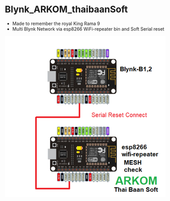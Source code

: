 # Blynk_ARKOM_thaibaanSoft
- Made to remember the royal King Rama 9
- Multi Blynk Network via esp8266 WiFi-repeater bin and Soft Serial reset 

![Arkom_diagram](https://github.com/SmazControl/Blynk_ARKOM_thaibaanSoft/blob/master/ARKOM_thaibaanSoft.png?raw=true)

